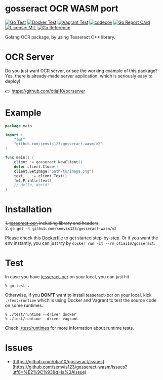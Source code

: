 # gosseract OCR WASM port

[![Go Test](https://github.com/semvis123/gosseract-wasm/actions/workflows/go-ci.yml/badge.svg)](https://github.com/semvis123/gosseract-wasm/actions/workflows/go-ci.yml)
[![Docker Test](https://github.com/semvis123/gosseract-wasm/actions/workflows/runtime-docker.yml/badge.svg)](https://github.com/semvis123/gosseract-wasm/actions/workflows/runtime-docker.yml)
[![Vagrant Test](https://github.com/semvis123/gosseract-wasm/actions/workflows/runtime-vagrant.yml/badge.svg)](https://github.com/semvis123/gosseract-wasm/actions/workflows/runtime-vagrant.yml)
[![codecov](https://codecov.io/gh/semvis123/gosseract-wasm/branch/main/graph/badge.svg)](https://codecov.io/gh/otiai10/gosseract)
[![Go Report Card](https://goreportcard.com/badge/github.com/semvis123/gosseract-wasm)](https://goreportcard.com/report/github.com/semvis123/gosseract-wasm)
[![License: MIT](https://img.shields.io/badge/License-MIT-green.svg)](https://github.com/semvis123/gosseract-wasm/blob/main/LICENSE)
[![Go Reference](https://pkg.go.dev/badge/github.com/semvis123/gosseract-wasm/v2.svg)](https://pkg.go.dev/github.com/semvis123/gosseract-wasm/v2)

Golang OCR package, by using Tesseract C++ library.

# OCR Server

Do you just want OCR server, or see the working example of this package? Yes, there is already-made server application, which is seriously easy to deploy!

👉 https://github.com/otiai10/ocrserver

# Example

```go
package main

import (
	"fmt"
	"github.com/semvis123/gosseract-wasm/v2"
)

func main() {
	client := gosseract.NewClient()
	defer client.Close()
	client.SetImage("path/to/image.png")
	text, _ := client.Text()
	fmt.Println(text)
	// Hello, World!
}
```

# Installation

~~1. [tesseract-ocr](https://github.com/tesseract-ocr/tessdoc), including library and headers~~.  
2. `go get -t github.com/semvis123/gosseract-wasm/v2`

Please check this [Dockerfile](https://github.com/semvis123/gosseract-wasm/blob/main/Dockerfile) to get started step-by-step.
Or if you want the env instantly, you can just try by `docker run -it --rm otiai10/gosseract`.

# Test

In case you have [tesseract-ocr](https://github.com/tesseract-ocr/tessdoc) on your local, you can just hit

```
% go test .
```

Otherwise, if you **DON'T** want to install tesseract-ocr on your local, kick `./test/runtime` which is using Docker and Vagrant to test the source code on some runtimes.

```
% ./test/runtime --driver docker
% ./test/runtime --driver vagrant
```

Check [./test/runtimes](https://github.com/semvis123/gosseract-wasm/tree/main/test/runtimes) for more information about runtime tests.

# Issues

- [https://github.com/otiai10/gosseract/issues](https://github.com/semvis123/gosseract-wasm/issues?utf8=%E2%9C%93&q=is%3Aissue)
